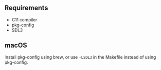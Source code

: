 ## Requirements

* C11 compiler
* pkg-config
* SDL3

## macOS

Install pkg-config using brew, or use `-LSDL3` in the Makefile instead of using pkg-config.
